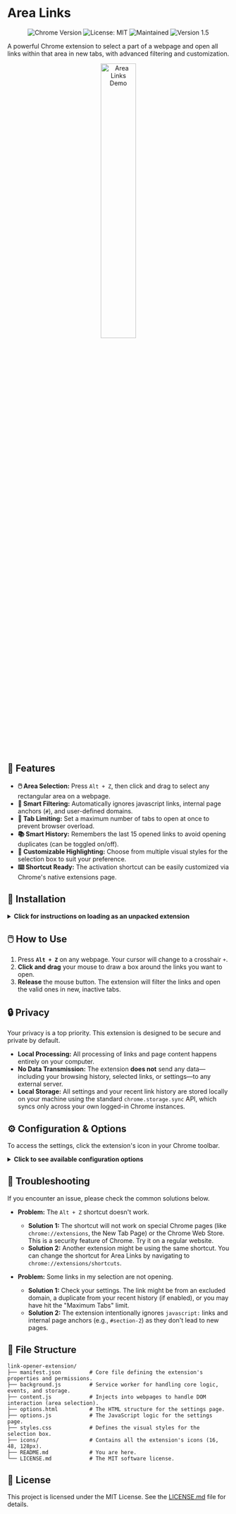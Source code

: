 # Area Links

<p align="center">
  <img src="https://img.shields.io/badge/Chrome-v100%2B-blue?logo=google-chrome&logoColor=white" alt="Chrome Version">
  <img src="https://img.shields.io/badge/License-MIT-yellow.svg" alt="License: MIT">
  <img src="https://img.shields.io/badge/Maintained%3F-yes-green.svg" alt="Maintained">
  <img src="https://img.shields.io/badge/version-1.5-orange" alt="Version 1.5">
</p>

A powerful Chrome extension to select a part of a webpage and open all links within that area in new tabs, with advanced filtering and customization.

<p align="center">
  <img src="https://raw.githubusercontent.com/le0booba/Area_Links/refs/heads/main/demo.gif" alt="Area Links Demo" width="40%">
</p>

## 🧰 Features

*   **🖱️ Area Selection:** Press `Alt + Z`, then click and drag to select any rectangular area on a webpage.
*   **🚦 Smart Filtering:** Automatically ignores javascript links, internal page anchors (`#`), and user-defined domains.
*   **🔢 Tab Limiting:** Set a maximum number of tabs to open at once to prevent browser overload.
*   **📚 Smart History:** Remembers the last 15 opened links to avoid opening duplicates (can be toggled on/off).
*   **🎨 Customizable Highlighting:** Choose from multiple visual styles for the selection box to suit your preference.
*   **⌨️ Shortcut Ready:** The activation shortcut can be easily customized via Chrome's native extensions page.

## 🚀 Installation

<details>
<summary><strong>Click for instructions on loading as an unpacked extension</strong></summary>

1.  **Download:** Download this repository as a ZIP file from GitHub by clicking the `Code` button and then `Download ZIP`.
2.  **Unzip:** Extract the ZIP file to a permanent location on your computer.
3.  **Open Chrome Extensions:** Open Google Chrome and navigate to `chrome://extensions`.
4.  **Enable Developer Mode:** In the top right corner of the Extensions page, turn on the "Developer mode" toggle.
5.  **Load Unpacked:** The "Load unpacked" button will appear. Click it.
6.  **Select Folder:** In the file dialog, navigate to the folder where you unzipped the files and select it.
7.  The "Area Link Opener" extension will now appear in your list of extensions and is ready to use.

</details>

## 🖱️ How to Use

1.  Press **`Alt + Z`** on any webpage. Your cursor will change to a crosshair `+`.
2.  **Click and drag** your mouse to draw a box around the links you want to open.
3.  **Release** the mouse button. The extension will filter the links and open the valid ones in new, inactive tabs.

## 🔒 Privacy

Your privacy is a top priority. This extension is designed to be secure and private by default.

*   **Local Processing:** All processing of links and page content happens entirely on your computer.
*   **No Data Transmission:** The extension **does not** send any data—including your browsing history, selected links, or settings—to any external server.
*   **Local Storage:** All settings and your recent link history are stored locally on your machine using the standard `chrome.storage.sync` API, which syncs only across your own logged-in Chrome instances.

## ⚙️ Configuration & Options

To access the settings, click the extension's icon in your Chrome toolbar.

<details>
<summary><strong>Click to see available configuration options</strong></summary>

<br>

<p align="center">
  <img src="https://raw.githubusercontent.com/le0booba/Area_Links/refs/heads/main/screen_options.png" width="500" style="margin-right: 10px;">
  <img src="https://raw.githubusercontent.com/le0booba/Area_Links/refs/heads/main/screen_hotkeys.png" width="700" style="margin-right: 10px;">
</p>

*   **Excluded Domains:** A comma-separated list of domains to ignore.
*   **Maximum Tabs:** Limit the number of tabs opened in a single operation.
*   **Selection Box Style:** Choose the visual theme of the selection box.
*   **Remember Opened Links:** Toggle the feature that prevents re-opening links from your recent history.
*   **Clear History:** Immediately clear the memory of recently opened links.

</details>

## 🔧 Troubleshooting

If you encounter an issue, please check the common solutions below.

*   **Problem:** The `Alt + Z` shortcut doesn't work.
    *   **Solution 1:** The shortcut will not work on special Chrome pages (like `chrome://extensions`, the New Tab Page) or the Chrome Web Store. This is a security feature of Chrome. Try it on a regular website.
    *   **Solution 2:** Another extension might be using the same shortcut. You can change the shortcut for Area Links by navigating to `chrome://extensions/shortcuts`.

*   **Problem:** Some links in my selection are not opening.
    *   **Solution 1:** Check your settings. The link might be from an excluded domain, a duplicate from your recent history (if enabled), or you may have hit the "Maximum Tabs" limit.
    *   **Solution 2:** The extension intentionally ignores `javascript:` links and internal page anchors (e.g., `#section-2`) as they don't lead to new pages.

## 📁 File Structure

```
link-opener-extension/
├── manifest.json         # Core file defining the extension's properties and permissions.
├── background.js         # Service worker for handling core logic, events, and storage.
├── content.js            # Injects into webpages to handle DOM interaction (area selection).
├── options.html          # The HTML structure for the settings page.
├── options.js            # The JavaScript logic for the settings page.
├── styles.css            # Defines the visual styles for the selection box.
├── icons/                # Contains all the extension's icons (16, 48, 128px).
├── README.md             # You are here.
└── LICENSE.md            # The MIT software license.
```

## 📄 License

This project is licensed under the MIT License. See the [LICENSE.md](LICENSE.md) file for details.
